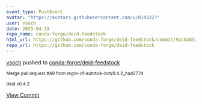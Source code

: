 ```yaml
---
event_type: PushEvent
avatar: "https://avatars.githubusercontent.com/u/814322?"
user: vsoch
date: 2025-04-19
repo_name: conda-forge/deid-feedstock
html_url: https://github.com/conda-forge/deid-feedstock/commit/9ac0a85abbf3095ada060aa56c3b275b0d274359
repo_url: https://github.com/conda-forge/deid-feedstock
---
```


<a href='https://github.com/vsoch' target='_blank'>vsoch</a> pushed to <a href='https://github.com/conda-forge/deid-feedstock' target='_blank'>conda-forge/deid-feedstock</a>

<small>Merge pull request #49 from regro-cf-autotick-bot/0.4.2_had277d

deid v0.4.2</small>

<a href='https://github.com/conda-forge/deid-feedstock/commit/9ac0a85abbf3095ada060aa56c3b275b0d274359' target='_blank'>View Commit</a>